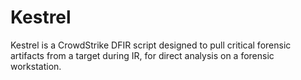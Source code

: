 # Kestrel
Kestrel is a CrowdStrike DFIR script designed to pull critical forensic artifacts from a target during IR, for direct analysis on a forensic workstation.
